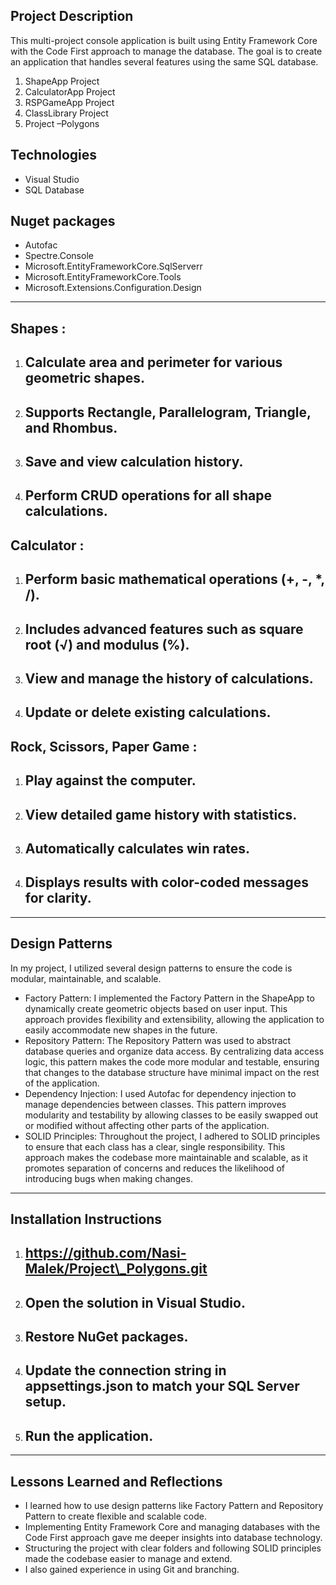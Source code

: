 ## **Project Description**

This multi-project console application is built using Entity Framework Core with the Code First approach to manage the database. The goal is to create an application that handles several features using the same SQL database.

1. ShapeApp Project  
2. CalculatorApp Project   
3. RSPGameApp Project   
4. ClassLibrary Project   
5.  Project –Polygons  

## **Technologies**

* Visual Studio  
* SQL Database

## **Nuget packages**

* Autofac  
* Spectre.Console  
* Microsoft.EntityFrameworkCore.SqlServerr  
* Microsoft.EntityFrameworkCore.Tools  
* Microsoft.Extensions.Configuration.Design

---

## **Shapes :**

1. ## Calculate area and perimeter for various geometric shapes.

2. ## Supports Rectangle, Parallelogram, Triangle, and Rhombus.

3. ## Save and view calculation history.

4. ## Perform CRUD operations for all shape calculations.

   

## **Calculator :**

1. ## Perform basic mathematical operations (+, \-, \*, /).

2. ## Includes advanced features such as square root (√) and modulus (%).

3. ## View and manage the history of calculations.

4. ## Update or delete existing calculations.

   

## **Rock, Scissors, Paper Game :**

1. ## Play against the computer.

2. ## View detailed game history with statistics.

3. ## Automatically calculates win rates.

4. ## Displays results with color-coded messages for clarity.

---

## **Design Patterns**

In my project, I utilized several design patterns to ensure the code is modular, maintainable, and scalable.

* Factory Pattern: I implemented the Factory Pattern in the ShapeApp to dynamically create geometric objects based on user input. This approach provides flexibility and extensibility, allowing the application to easily accommodate new shapes in the future.  
* Repository Pattern: The Repository Pattern was used to abstract database queries and organize data access. By centralizing data access logic, this pattern makes the code more modular and testable, ensuring that changes to the database structure have minimal impact on the rest of the application.  
* Dependency Injection: I used Autofac for dependency injection to manage dependencies between classes. This pattern improves modularity and testability by allowing classes to be easily swapped out or modified without affecting other parts of the application.  
* SOLID Principles: Throughout the project, I adhered to SOLID principles to ensure that each class has a clear, single responsibility. This approach makes the codebase more maintainable and scalable, as it promotes separation of concerns and reduces the likelihood of introducing bugs when making changes.

---

## **Installation Instructions**

1. ## https://github.com/Nasi-Malek/Project\_Polygons.git

2. ## Open the solution in Visual Studio.

3. ## Restore NuGet packages.

4. ## Update the connection string in appsettings.json to match your SQL Server setup.

5. ## Run the application.

---

## **Lessons Learned and Reflections**

* I learned how to use design patterns like Factory Pattern and Repository Pattern to create flexible and scalable code.  
* Implementing Entity Framework Core and managing databases with the Code First approach gave me deeper insights into database technology.  
* Structuring the project with clear folders and following SOLID principles made the codebase easier to manage and extend.  
* I also gained experience in using Git and branching.  
  